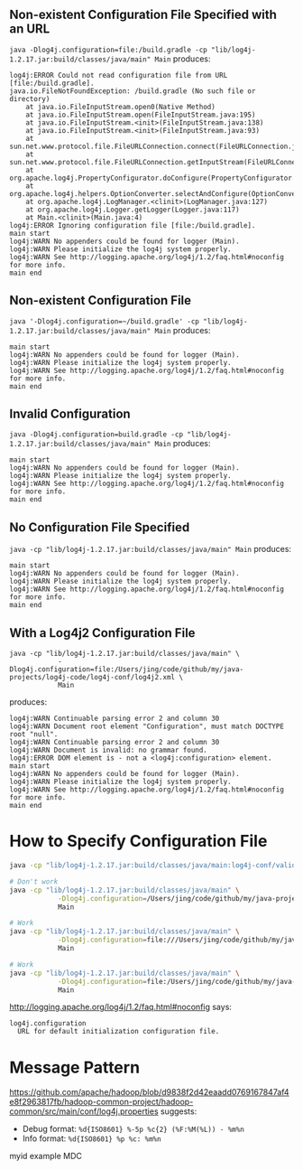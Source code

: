 ## Non-existent Configuration File Specified with an URL
`java -Dlog4j.configuration=file:/build.gradle -cp "lib/log4j-1.2.17.jar:build/classes/java/main" Main` 
produces:

```
log4j:ERROR Could not read configuration file from URL [file:/build.gradle].
java.io.FileNotFoundException: /build.gradle (No such file or directory)
	at java.io.FileInputStream.open0(Native Method)
	at java.io.FileInputStream.open(FileInputStream.java:195)
	at java.io.FileInputStream.<init>(FileInputStream.java:138)
	at java.io.FileInputStream.<init>(FileInputStream.java:93)
	at sun.net.www.protocol.file.FileURLConnection.connect(FileURLConnection.java:90)
	at sun.net.www.protocol.file.FileURLConnection.getInputStream(FileURLConnection.java:188)
	at org.apache.log4j.PropertyConfigurator.doConfigure(PropertyConfigurator.java:524)
	at org.apache.log4j.helpers.OptionConverter.selectAndConfigure(OptionConverter.java:483)
	at org.apache.log4j.LogManager.<clinit>(LogManager.java:127)
	at org.apache.log4j.Logger.getLogger(Logger.java:117)
	at Main.<clinit>(Main.java:4)
log4j:ERROR Ignoring configuration file [file:/build.gradle].
main start
log4j:WARN No appenders could be found for logger (Main).
log4j:WARN Please initialize the log4j system properly.
log4j:WARN See http://logging.apache.org/log4j/1.2/faq.html#noconfig for more info.
main end
```

## Non-existent Configuration File 
`java '-Dlog4j.configuration=~/build.gradle' -cp "lib/log4j-1.2.17.jar:build/classes/java/main" Main`
produces:
```
main start
log4j:WARN No appenders could be found for logger (Main).
log4j:WARN Please initialize the log4j system properly.
log4j:WARN See http://logging.apache.org/log4j/1.2/faq.html#noconfig for more info.
main end
```

## Invalid Configuration 
`java -Dlog4j.configuration=build.gradle -cp "lib/log4j-1.2.17.jar:build/classes/java/main" Main`
produces:

```
main start
log4j:WARN No appenders could be found for logger (Main).
log4j:WARN Please initialize the log4j system properly.
log4j:WARN See http://logging.apache.org/log4j/1.2/faq.html#noconfig for more info.
main end
```

## No Configuration File Specified
`java -cp "lib/log4j-1.2.17.jar:build/classes/java/main" Main` produces:

```
main start
log4j:WARN No appenders could be found for logger (Main).
log4j:WARN Please initialize the log4j system properly.
log4j:WARN See http://logging.apache.org/log4j/1.2/faq.html#noconfig for more info.
main end
```

## With a Log4j2 Configuration File
```
java -cp "lib/log4j-1.2.17.jar:build/classes/java/main" \
            -Dlog4j.configuration=file:/Users/jing/code/github/my/java-projects/log4j-code/log4j-conf/log4j2.xml \
            Main
```
produces:
```
log4j:WARN Continuable parsing error 2 and column 30
log4j:WARN Document root element "Configuration", must match DOCTYPE root "null".
log4j:WARN Continuable parsing error 2 and column 30
log4j:WARN Document is invalid: no grammar found.
log4j:ERROR DOM element is - not a <log4j:configuration> element.
main start
log4j:WARN No appenders could be found for logger (Main).
log4j:WARN Please initialize the log4j system properly.
log4j:WARN See http://logging.apache.org/log4j/1.2/faq.html#noconfig for more info.
main end
```

# How to Specify Configuration File
```bash
java -cp "lib/log4j-1.2.17.jar:build/classes/java/main:log4j-conf/valid-xml" Main

# Don't work
java -cp "lib/log4j-1.2.17.jar:build/classes/java/main" \
            -Dlog4j.configuration=/Users/jing/code/github/my/java-projects/log4j-code/log4j-conf/valid-xml/log4j.xml \
            Main

# Work
java -cp "lib/log4j-1.2.17.jar:build/classes/java/main" \
            -Dlog4j.configuration=file:///Users/jing/code/github/my/java-projects/log4j-code/log4j-conf/valid-xml/log4j.xml \
            Main

# Work
java -cp "lib/log4j-1.2.17.jar:build/classes/java/main" \
            -Dlog4j.configuration=file:/Users/jing/code/github/my/java-projects/log4j-code/log4j-conf/valid-xml/log4j.xml \
            Main
```

http://logging.apache.org/log4j/1.2/faq.html#noconfig says:
```
log4j.configuration
  URL for default initialization configuration file.
```


# Message Pattern
https://github.com/apache/hadoop/blob/d9838f2d42eaadd0769167847af4e8f2963817fb/hadoop-common-project/hadoop-common/src/main/conf/log4j.properties 
suggests:
- Debug format: `%d{ISO8601} %-5p %c{2} (%F:%M(%L)) - %m%n`
- Info format:  `%d{ISO8601} %p %c: %m%n`

                            
myid example
MDC